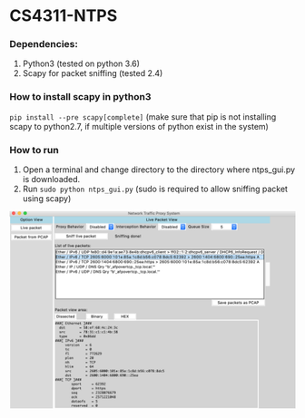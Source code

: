 # CS4311-NTPS

### Dependencies:
1. Python3 (tested on python 3.6)
2. Scapy for packet sniffing (tested 2.4)

### How to install scapy in python3
`pip install --pre scapy[complete]` (make sure that pip is not installing scapy to python2.7, if multiple versions of python exist in the system)

### How to run
1. Open a terminal and change directory to the directory where ntps_gui.py is downloaded.
2. Run `sudo python ntps_gui.py` (sudo is required to allow sniffing packet using scapy) 

![image](https://github.com/fmunni/CS4311-NTPS/blob/master/NTPS_image.png)
